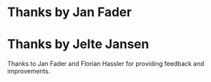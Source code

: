 Thanks by Jan Fader
===================

Thanks by Jelte Jansen
======================
Thanks to Jan Fader and Florian Hassler for providing feedback and improvements.

